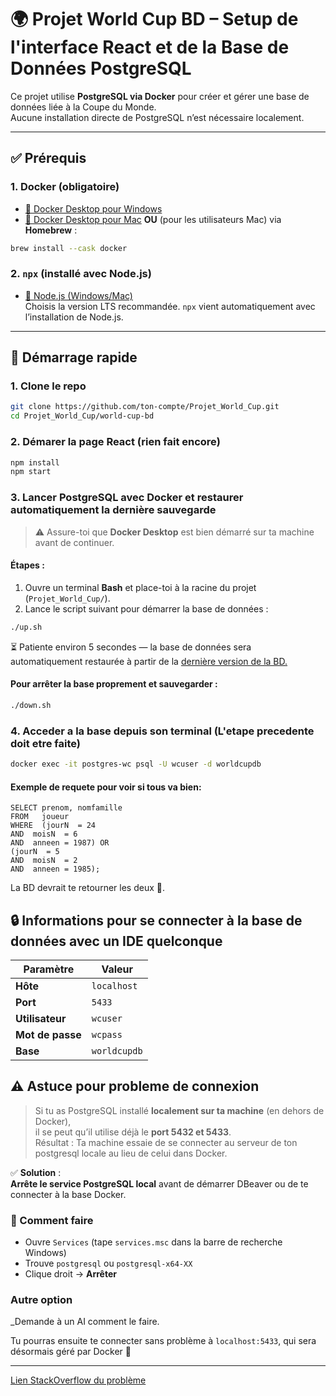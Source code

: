 # 🌍 Projet World Cup BD – Setup de l'interface React et de la Base de Données PostgreSQL

Ce projet utilise **PostgreSQL via Docker** pour créer et gérer une base de données liée à la Coupe du Monde.  
Aucune installation directe de PostgreSQL n’est nécessaire localement.

---

## ✅ Prérequis

### 1. Docker (obligatoire)
- [🔗 Docker Desktop pour Windows](https://www.docker.com/products/docker-desktop/)
- [🔗 Docker Desktop pour Mac](https://www.docker.com/products/docker-desktop/)
**OU** (pour les utilisateurs Mac) via **Homebrew** :
```bash
brew install --cask docker
```



### 2. `npx` (installé avec Node.js)
- [🔗 Node.js (Windows/Mac)](https://nodejs.org/)  
  Choisis la version LTS recommandée. `npx` vient automatiquement avec l’installation de Node.js.

---

## 🚀 Démarrage rapide

### 1. **Clone le repo**
```bash
git clone https://github.com/ton-compte/Projet_World_Cup.git
cd Projet_World_Cup/world-cup-bd
````
### 2. Démarer la page React (rien fait encore)
```bash
npm install
npm start
```



### 3. Lancer PostgreSQL avec Docker et restaurer automatiquement la dernière sauvegarde

> ⚠️ Assure-toi que **Docker Desktop** est bien démarré sur ta machine avant de continuer.

#### Étapes :

1. Ouvre un terminal **Bash** et place-toi à la racine du projet (`Projet_World_Cup/`).
2. Lance le script suivant pour démarrer la base de données :

```bash
./up.sh
```


⏳ Patiente environ 5 secondes — la base de données sera automatiquement restaurée à partir de la [dernière version de la BD.](world-cup-bd/docker/db/backup.sql)

#### Pour arrêter la base proprement et sauvegarder :

```bash
./down.sh
```


### 4. Acceder a la base depuis son terminal (L'etape precedente doit etre faite)

```bash
docker exec -it postgres-wc psql -U wcuser -d worldcupdb
```
#### Exemple de requete pour voir si tous va bien:
```
SELECT prenom, nomfamille
FROM   joueur
WHERE  (jourN  = 24
AND  moisN  = 6
AND  anneen = 1987) OR
(jourN  = 5
AND  moisN  = 2
AND  anneen = 1985);
```
La BD devrait te retourner les deux 🐐.
## 🔒 Informations pour se connecter à la base de données avec un IDE quelconque

| Paramètre       | Valeur        |
|------------------|---------------|
| **Hôte**         | `localhost`   |
| **Port**         | `5433`        |
| **Utilisateur**  | `wcuser`      |
| **Mot de passe** | `wcpass`      |
| **Base**         | `worldcupdb`  |

## ⚠️ Astuce pour probleme de connexion 

> Si tu as PostgreSQL installé **localement sur ta machine** (en dehors de Docker),  
> il se peut qu’il utilise déjà le **port 5432 et 5433**.  
> Résultat : Ta machine essaie de se connecter au serveur de ton postgresql locale au lieu de celui dans Docker.

✅ **Solution** :  
**Arrête le service PostgreSQL local** avant de démarrer DBeaver ou de te connecter à la base Docker.

### 📌 Comment faire

- Ouvre `Services` (tape `services.msc` dans la barre de recherche Windows)
- Trouve `postgresql` ou `postgresql-x64-XX`
- Clique droit → **Arrêter**

### Autre option
_Demande à un AI comment le faire.

Tu pourras ensuite te connecter sans problème à `localhost:5433`, qui sera désormais géré par Docker 🐳

---

[Lien StackOverflow du problème](https://stackoverflow.com/questions/74182080/docker-compose-w-postgresql-psql-password-authentication-failed)




